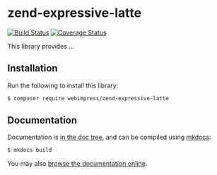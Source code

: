 # zend-expressive-latte

[![Build Status](https://secure.travis-ci.org/webimpress/zend-expressive-latte.svg?branch=master)](https://secure.travis-ci.org/webimpress/zend-expressive-latte)
[![Coverage Status](https://coveralls.io/repos/github/webimpress/zend-expressive-latte/badge.svg?branch=master)](https://coveralls.io/github/webimpress/zend-expressive-latte?branch=master)

This library provides ...

## Installation

Run the following to install this library:

```bash
$ composer require webimpress/zend-expressive-latte
```

## Documentation

Documentation is [in the doc tree](docs/book/), and can be compiled using [mkdocs](http://www.mkdocs.org):

```bash
$ mkdocs build
```

You may also [browse the documentation online](https://docs.zendframework.com/zend-expressive-latte/).
